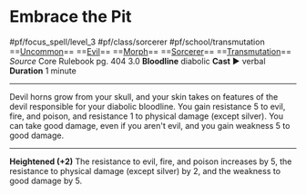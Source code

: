 # Embrace the Pit
#pf/focus_spell/level_3 #pf/class/sorcerer #pf/school/transmutation 
==[Uncommon](../../../Traits/Uncommon.md)== ==[Evil](../../../Traits/Evil.md)== ==[Morph](../../../Traits/Morph.md)== ==[Sorcerer](../../../Traits/Sorcerer.md)== ==[Transmutation](../../../Traits/Transmutation.md)==
*Source* Core Rulebook pg. 404 3.0
**Bloodline** diabolic
**Cast** ► verbal
**Duration** 1 minute

---
Devil horns grow from your skull, and your skin takes on features of the devil responsible for your diabolic bloodline. You gain resistance 5 to evil, fire, and poison, and resistance 1 to physical damage (except silver). You can take good damage, even if you aren't evil, and you gain weakness 5 to good damage.

<hr>

**Heightened (+2)** The resistance to evil, fire, and poison increases by 5, the resistance to physical damage (except silver) by 2, and the weakness to good damage by 5.